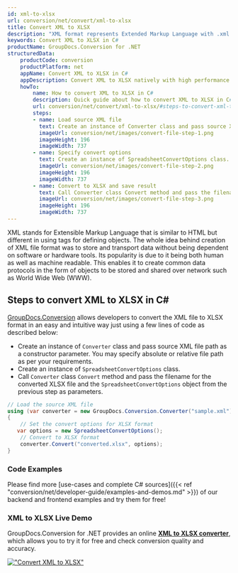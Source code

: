 ```yaml
---
id: xml-to-xlsx
url: conversion/net/convert/xml-to-xlsx
title: Convert XML to XLSX
description: "XML format represents Extended Markup Language with .xml extension. Learn how to convert XML to XLSX file programmatically in C# language using GroupDocs.Conversion for .NET library."
keywords: Convert XML to XLSX in C#
productName: GroupDocs.Conversion for .NET
structuredData:
    productCode: conversion
    productPlatform: net
    appName: Convert XML to XLSX in C#
    appDescription: Convert XML to XLSX natively with high performance using C# language and server side GroupDocs.Conversion for .NET APIs, without the use of any software like Microsoft or Open Office.
    howTo:
        name: How to convert XML to XLSX in C# 
        description: Quick guide about how to convert XML to XLSX in C# with high performance and accuracy.
        url: conversion/net/convert/xml-to-xlsx/#steps-to-convert-xml-to-xlsx-in-c
        steps:
        - name: Load source XML file 
          text: Create an instance of Converter class and pass source XML file path as a constructor parameter. You may specify absolute or relative file path as per your requirements. 
          imageUrl: conversion/net/images/convert-file-step-1.png
          imageHeight: 196
          imageWidth: 737
        - name: Specify convert options 
          text: Create an instance of SpreadsheetConvertOptions class.
          imageUrl: conversion/net/images/convert-file-step-2.png
          imageHeight: 196
          imageWidth: 737
        - name: Convert to XLSX and save result 
          text: Call Converter class Convert method and pass the filename for the converted HTML file and the SpreadsheetConvertOptions object from the previous step as parameters.
          imageUrl: conversion/net/images/convert-file-step-3.png
          imageHeight: 196
          imageWidth: 737
---
```


XML stands for Extensible Markup Language that is similar to HTML but different in using tags for defining objects. The whole idea behind creation of XML file format was to store and transport data without being dependent on software or hardware tools. Its popularity is due to it being both human as well as machine readable. This enables it to create common data protocols in the form of objects to be stored and shared over network such as World Wide Web (WWW).

## Steps to convert XML to XLSX in C#

[GroupDocs.Conversion](https://products.groupdocs.com/conversion/net) allows developers to convert the XML file to XLSX format in an easy and intuitive way just using a few lines of code as described below:

* Create an instance of `Converter` class and pass source XML file path as a constructor parameter. You may specify absolute or relative file path as per your requirements. 
* Create an instance of `SpreadsheetConvertOptions` class.
* Call `Converter` class `Convert` method and pass the filename for the converted XLSX file and the `SpreadsheetConvertOptions` object from the previous step as parameters.

```csharp
// Load the source XML file
using (var converter = new GroupDocs.Conversion.Converter("sample.xml"))
{
    // Set the convert options for XLSX format
   var options = new SpreadsheetConvertOptions();
    // Convert to XLSX format
    converter.Convert("converted.xlsx", options);
}
```

### Code Examples

Please find more [use-cases and complete C# sources]({{< ref "conversion/net/developer-guide/examples-and-demos.md" >}}) of our backend and frontend examples and try them for free!

### XML to XLSX Live Demo

GroupDocs.Conversion for .NET provides an online [**XML to XLSX converter**](https://products.groupdocs.app/conversion/xml-to-xlsx), which allows you to try it for free and check conversion quality and accuracy.

[!["Convert XML to XLSX"](conversion/net/images/convert-to-xlsx/convert-xml-to-xlsx.png)](https://products.groupdocs.app/conversion/xml-to-xlsx)